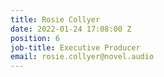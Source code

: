 ```yaml
---
title: Rosie Collyer
date: 2022-01-24 17:08:00 Z
position: 6
job-title: Executive Producer
email: rosie.collyer@novel.audio
---
```


